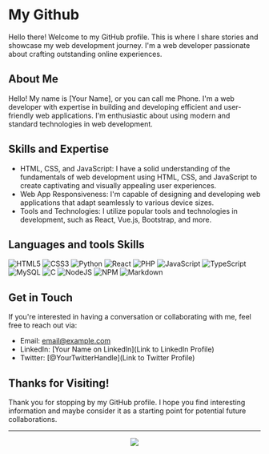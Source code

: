 # My Github

Hello there! Welcome to my GitHub profile. This is where I share stories and showcase my web development journey. I'm a web developer passionate about crafting outstanding online experiences.

## About Me

Hello! My name is [Your Name], or you can call me Phone. I'm a web developer with expertise in building and developing efficient and user-friendly web applications. I'm enthusiastic about using modern and standard technologies in web development.

## Skills and Expertise

- HTML, CSS, and JavaScript: I have a solid understanding of the fundamentals of web development using HTML, CSS, and JavaScript to create captivating and visually appealing user experiences.
- Web App Responsiveness: I'm capable of designing and developing web applications that adapt seamlessly to various device sizes.
- Tools and Technologies: I utilize popular tools and technologies in development, such as React, Vue.js, Bootstrap, and more.

## Languages and tools Skills

![HTML5](https://img.shields.io/badge/html5-%23E34F26.svg?style=flat&logo=html5&logoColor=white)
![CSS3](https://img.shields.io/badge/css3-%231572B6.svg?style=flat&logo=css3&logoColor=white) 
![Python](https://img.shields.io/badge/python-3670A0?style=flat&logo=python&logoColor=ffdd54) 
![React](https://img.shields.io/badge/react-%2320232a.svg?style=flat&logo=react&logoColor=%2361DAFB) 
![PHP](https://img.shields.io/badge/php-%23777BB4.svg?style=flat&logo=php&logoColor=white) 
![JavaScript](https://img.shields.io/badge/javascript-%23323330.svg?style=flat&logo=javascript&logoColor=%23F7DF1E) 
![TypeScript](https://img.shields.io/badge/typescript-%23007ACC.svg?style=flat&logo=typescript&logoColor=white) 
![MySQL](https://img.shields.io/badge/mysql-%2300f.svg?style=flat&logo=mysql&logoColor=white)
![C](https://img.shields.io/badge/c-%2300599C.svg?style=flat&logo=c&logoColor=white) 
![NodeJS](https://img.shields.io/badge/node.js-6DA55F?style=flat&logo=node.js&logoColor=white) 
![NPM](https://img.shields.io/badge/NPM-%23000000.svg?style=flat&logo=npm&logoColor=white) 
![Markdown](https://img.shields.io/badge/markdown-%23000000.svg?style=flat&logo=markdown&logoColor=white) 

<!-- ## Portfolio

Here are some of the notable projects I've worked on:

1. [Project Name](Link to Project)
   - A brief description of the project.
   - My main contributions: Developed feature X, Managed Y.

2. [Another Important Project](Link to Project)
   - More details about this project.
   - What I did in this project: X, Y, Z -->

## Get in Touch

If you're interested in having a conversation or collaborating with me, feel free to reach out via:

- Email: email@example.com
- LinkedIn: [Your Name on LinkedIn](Link to LinkedIn Profile)
- Twitter: [@YourTwitterHandle](Link to Twitter Profile)

## Thanks for Visiting!

Thank you for stopping by my GitHub profile. I hope you find interesting information and maybe consider it as a starting point for potential future collaborations.

---
<div align="center"><img src="https://visitcount.itsvg.in/api?id=MrMaxing&icon=0&color=10"></div>
